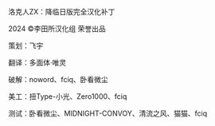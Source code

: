 洛克人ZX：降临日版完全汉化补丁

2024 ©李田所汉化组 荣誉出品

策划：飞宇

翻译：多面体·唯灵

破解：noword、fciq、卧看微尘

美工：扭Type-小光、Zero1000、fciq

测试：卧看微尘、MIDNIGHT-CONVOY、清流之风、猫猫、fciq
